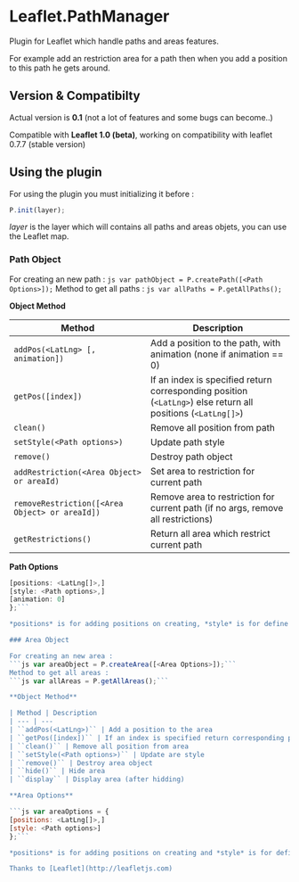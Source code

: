 # Leaflet.PathManager
Plugin for Leaflet which handle paths and areas features.

For example add an restriction area for a path then when you add a position to this path he gets around.

## Version & Compatibilty

Actual version is **0.1** (not a lot of features and some bugs can become..)

Compatible with **Leaflet 1.0 (beta)**, working on compatibility with leaflet 0.7.7 (stable version)

## Using the plugin
For using the plugin you must initializing it before :
```js
P.init(layer);
```
*layer* is the layer which will contains all paths and areas objets, you can use the  Leaflet map.

### Path Object

For creating an new path :
```js var pathObject = P.createPath([<Path Options>]);```
Method to get all paths :
```js var allPaths = P.getAllPaths();```

**Object Method**

| Method | Description
| --- | ---
| ``addPos(<LatLng> [, animation])`` | Add a position to the path, with animation (none if animation == 0)
| ``getPos([index])`` | If an index is specified return corresponding position (``<LatLng>``) else return all positions (``<LatLng[]>``)
| ``clean()`` | Remove all position from path
| ``setStyle(<Path options>)`` | Update path style
| ``remove()`` | Destroy path object
| ``addRestriction(<Area Object> or areaId)`` | Set area to restriction for current path
| ``removeRestriction([<Area Object> or areaId])`` | Remove area to restriction for current path (if no args, remove all restrictions)
| ``getRestrictions()`` | Return all area which restrict current path

**Path Options**

```js var pathOptions = {
[positions: <LatLng[]>,]
[style: <Path options>,]
[animation: 0]
};```

*positions* is for adding positions on creating, *style* is for define an style to path and *animation* is for define default animation for the path.

### Area Object

For creating an new area :
```js var areaObject = P.createArea([<Area Options>]);```
Method to get all areas :
```js var allAreas = P.getAllAreas();```

**Object Method**

| Method | Description
| --- | ---
| ``addPos(<LatLng>)`` | Add a position to the area
| ``getPos([index])`` | If an index is specified return corresponding position (``<LatLng>``) else return all positions (``<LatLng[]>``)
| ``clean()`` | Remove all position from area
| ``setStyle(<Path options>)`` | Update are style
| ``remove()`` | Destroy area object
| ``hide()`` | Hide area
| ``display`` | Display area (after hidding)

**Area Options**

```js var areaOptions = {
[positions: <LatLng[]>,]
[style: <Path options>]
};```

*positions* is for adding positions on creating and *style* is for define an style to area.

Thanks to [Leaflet](http://leafletjs.com)